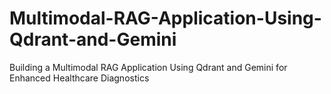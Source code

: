 # Multimodal-RAG-Application-Using-Qdrant-and-Gemini
Building a Multimodal RAG Application Using Qdrant and Gemini for Enhanced Healthcare Diagnostics
